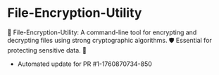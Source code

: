 # File-Encryption-Utility
🔐 File-Encryption-Utility: A command-line tool for encrypting and decrypting files using strong cryptographic algorithms. 🛡️ Essential for protecting sensitive data. 🔑


- Automated update for PR #1-1760870734-850